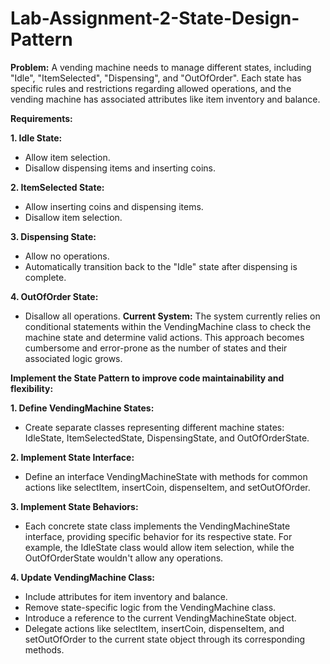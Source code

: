 # Lab-Assignment-2-State-Design-Pattern

**Problem:**
A vending machine needs to manage different states, including "Idle", "ItemSelected", "Dispensing", and "OutOfOrder". Each state has specific rules and restrictions regarding allowed operations, and the vending machine has associated attributes like item inventory and balance.

**Requirements:**

**1. Idle State:**
  - Allow item selection.
  - Disallow dispensing items and inserting coins.

**2. ItemSelected State:**
  - Allow inserting coins and dispensing items.
  - Disallow item selection.

**3. Dispensing State:**
  - Allow no operations.
  - Automatically transition back to the "Idle" state after dispensing is complete.

**4. OutOfOrder State:**
  - Disallow all operations.  **Current System:** The system currently relies on conditional statements within the VendingMachine class to check the machine state and determine valid actions. This approach becomes cumbersome and error-prone as the number of states and their associated logic grows.

**Implement the State Pattern to improve code maintainability and flexibility:**

**1. Define VendingMachine States:**
  - Create separate classes representing different machine states: IdleState, ItemSelectedState, DispensingState, and OutOfOrderState.

**2. Implement State Interface:**
  - Define an interface VendingMachineState with methods for common actions like selectItem, insertCoin, dispenseItem, and setOutOfOrder.

**3. Implement State Behaviors:**
  - Each concrete state class implements the VendingMachineState interface, providing specific behavior for its respective state. For example, the IdleState class would allow item selection, while the OutOfOrderState wouldn't allow any operations.

**4. Update VendingMachine Class:**
  - Include attributes for item inventory and balance.
  - Remove state-specific logic from the VendingMachine class.
  - Introduce a reference to the current VendingMachineState object.
  - Delegate actions like selectItem, insertCoin, dispenseItem, and setOutOfOrder to the current state object through its corresponding methods.
